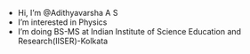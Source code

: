 - Hi, I’m @Adithyavarsha A S
- I’m interested in Physics
- I’m doing BS-MS at Indian Institute of Science Education and Research(IISER)-Kolkata

<!---
Adithyavarsha/Adithyavarsha is a a special ✨ repository because its `README.md` (this file) appears on your GitHub profile.
You can click the Preview link to take a look at your changes.
--->
